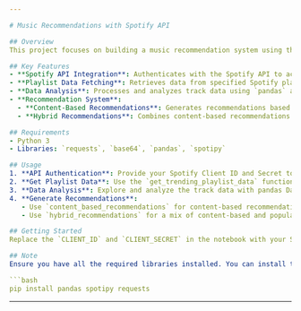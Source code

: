 ```yaml
---

# Music Recommendations with Spotify API

## Overview
This project focuses on building a music recommendation system using the Spotify API. It fetches data from Spotify playlists and utilizes various features of the tracks to recommend similar music based on content and popularity.

## Key Features
- **Spotify API Integration**: Authenticates with the Spotify API to access music data.
- **Playlist Data Fetching**: Retrieves data from specified Spotify playlists.
- **Data Analysis**: Processes and analyzes track data using `pandas` and `spotipy`.
- **Recommendation System**:
  - **Content-Based Recommendations**: Generates recommendations based on the similarity of music features like danceability, energy, etc.
  - **Hybrid Recommendations**: Combines content-based recommendations with a weighted popularity score, factoring in the release date of tracks.

## Requirements
- Python 3
- Libraries: `requests`, `base64`, `pandas`, `spotipy`

## Usage
1. **API Authentication**: Provide your Spotify Client ID and Secret to authenticate and obtain an access token.
2. **Get Playlist Data**: Use the `get_trending_playlist_data` function with a playlist ID to fetch track data.
3. **Data Analysis**: Explore and analyze the track data with pandas DataFrame.
4. **Generate Recommendations**:
   - Use `content_based_recommendations` for content-based recommendations.
   - Use `hybrid_recommendations` for a mix of content-based and popularity-based recommendations.

## Getting Started
Replace the `CLIENT_ID` and `CLIENT_SECRET` in the notebook with your Spotify API credentials. Choose a playlist ID of your choice and use the provided functions to get music recommendations.

## Note
Ensure you have all the required libraries installed. You can install them using pip:

```bash
pip install pandas spotipy requests
```

---
```


